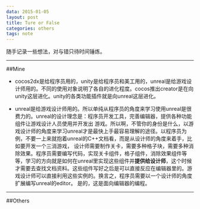 ```yaml
---
data: 2015-01-05
layout: post
title: Ture or False
categories: others
tags: note
---
```


随手记录一些想法，对与错只待时间锤炼。


----------------
##Mine

- cocos2dx是给程序员用的，unity是给程序员和美工用的，unreal是给游戏设计师用的。不同的使用对象说明了各自的进化程度。cocos推出creator是在向unity这层进化。unity的各类功能插件就是向unreal这层进化。

- unreal是给游戏设计师用的。所以单纯从程序员的角度来学习使用unreal是很费力的。unreal的设计理念是：程序员开发工具，完善编辑器，提供各种功能组件让游戏设计人员使用并开发出
游戏。所以啊，不管你的身份是什么，以游戏设计师的角度来学习unreal才是最快上手最容易理解的途径。以程序员为例，不要一上来就抱着unreal的C++文档看，而是从设计师的角度来着手，比如要开发一个三消游戏，
设计师需要制作关卡，需要多种格子块，需要多种消除效果。程序员需要编写代码，实现关卡组件，格子组件，消除效果组件等等，学习的方向就是如何在unreal里实现这些组件并**提供给设计师**，这个时候
才需要去查找文档资料。这些组件写好之后是可以直接反应在编辑器里的。游戏设计师可以直接利用这些实例的。换言之，程序员需要以一个设计师的角度扩展编写unreal的editor。
是的，这是面向编辑器的编程。




------------------
##Others